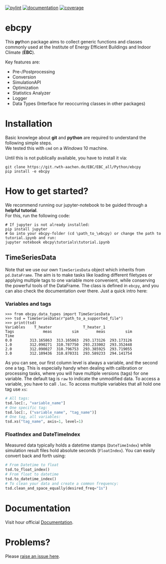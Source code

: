 [![pylint](https://ebc.pages.rwth-aachen.de/EBC_all/Python/ebcpy/master/pylint/pylint.svg )](https://ebc.pages.rwth-aachen.de/EBC_all/Python/ebcpy/master/pylint/pylint.html)
[![documentation](https://ebc.pages.rwth-aachen.de/EBC_all/Python/ebcpy/master/docs/doc.svg)](https://ebc.pages.rwth-aachen.de/EBC_all/Python/ebcpy/master/docs/index.html)
[![coverage](https://ebc.pages.rwth-aachen.de/EBC_all/Python/ebcpy/master/coverage/badge.svg)](https://ebc.pages.rwth-aachen.de/EBC_all/Python/ebcpy/master/coverage)


# ebcpy

This **py**thon package aims to collect generic functions and classes commonly
used at the Institute of Energy Efficient Buildings and Indoor Climate (**EBC**).

Key features are:

* Pre-/Postprocessing
* Conversion
* SimulationAPI
* Optimization
* Statistics Analyzer
* Logger
* Data Types (Interface for reoccurring classes in other packages)

# Installation
Basic knowlege about **git** and **python** are required to understand the following simple steps.  
We tested this with `cmd` on a *Windows* 10 machine.

Until this is not publically available, you have to install it via:
```
git clone https://git.rwth-aachen.de/EBC/EBC_all/Python/ebcpy
pip install -e ebcpy
```

# How to get started?
We recommend running our jupyter-notebook to be guided through a **helpful tutorial**.  
For this, run the following code:
```
# If jupyter is not already installed:
pip install jupyter
# Go into your ebcpy-folder (cd \path_to_\ebcpy) or change the path to tutorial.ipynb and run:
jupyter notebook ebcpy\tutorials\tutorial.ipynb
```

## TimeSeriesData
Note that we use our own `TimeSeriesData` object which inherits from `pd.DataFrame`. The aim is to make tasks like loading different filetypes or applying multiple tags to one variable more convenient, while conserving the powerful tools of the DataFrame.
The class is defined in `ebcpy`, and you can also check the documentation over there. Just a quick intro here:

### Variables and tags
```
>>> from ebcpy.data_types import TimeSeriesData
>>> tsd = TimeSeriesData(r"path_to_a_supported_file")
>>> print(tsd)
Variables    T_heater              T_heater_1            
Tags             meas         sim        meas         sim
Time                                                     
0.0        313.165863  313.165863  293.173126  293.173126
1.0        312.090271  310.787750  293.233002  293.352448
2.0        312.090027  310.796753  293.385925  293.719055
3.0        312.109436  310.870331  293.589233  294.141754
```

As you can see, our first column level is always a variable, and the second one a tag.
This is especially handy when dealing with calibration or processing tasks, where you will have multiple
versions (tags) for one variable. The default tag is `raw` to indicate the unmodified data.
To access a variable, you have to call `.loc`. To access multiple variables that all hold one tag use `xs`:
```python
# All tags:
tsd.loc[:, "variable_name"]
# One specific tag:
tsd.loc[:, ("variable_name", "tag_name")]
# One tag, all variables:
tsd.xs("tag_name", axis=1, level=1)
```
### FloatIndex and DateTimeIndex
Measured data typically holds a datetime stamps (`DateTimeIndex`) while simulation result files hold absolute seconds (`FloatIndex`). 
You can easily convert back and forth using:
```python
# From Datetime to float
tsd.to_float_index()
# From float to datetime
tsd.to_datetime_index()
# To clean your data and create a common frequency:
tsd.clean_and_space_equally(desired_freq="1s")
```

# Documentation
Visit hour official [Documentation](https://ebc.pages.rwth-aachen.de/EBC_all/Python/ebcpy/master/docs).

# Problems?
Please [raise an issue here](https://git.rwth-aachen.de/EBC/EBC_all/Python/ebcpy/-/issues/new?issue%5Bassignee_id%5D=&issue%5Bmilestone_id%5D=).
